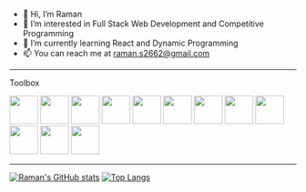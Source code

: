 - 👋 Hi, I’m Raman
- 👀 I’m interested in Full Stack Web Development and Competitive Programming
- 🌱 I’m currently learning React and Dynamic Programming
- 📫 You can reach me at raman.s2662@gmail.com

---

Toolbox

<img src='https://cdn.worldvectorlogo.com/logos/logo-javascript.svg' width="50" height="50">
<img src='https://cdn.worldvectorlogo.com/logos/css-3.svg' width="50" height="50">
<img src='https://cdn.worldvectorlogo.com/logos/html-1.svg' width="50" height="50">
<img src='https://cdn.worldvectorlogo.com/logos/c.svg' width="50" height="50">
<img src='https://cdn.worldvectorlogo.com/logos/java-4.svg' width="50" height="50">
<img src='https://cdn.worldvectorlogo.com/logos/python-4.svg' width="50" height="50">
<img src='https://cdn.worldvectorlogo.com/logos/linux-tux.svg' width="50" height="50">
<img src='https://cdn.worldvectorlogo.com/logos/vim.svg' width="50" height="50">
<img src='https://cdn.worldvectorlogo.com/logos/git.svg' width="50" height="50">
<img src='https://cdn.worldvectorlogo.com/logos/react-2.svg' width="50" height="50">
<img src='https://cdn.worldvectorlogo.com/logos/nodejs.svg' width="50" height="50">
<img src='https://cdn.worldvectorlogo.com/logos/mongodb-icon-1.svg' width="50" height="50">

---

[![Raman's GitHub stats](https://github-readme-stats.vercel.app/api?username=Ramanjs&theme=tokyonight&show_icons=true)](https://github.com/anuraghazra/github-readme-stats)
[![Top Langs](https://github-readme-stats.vercel.app/api/top-langs/?username=Ramanjs&theme=tokyonight&show_icons=true)](https://github.com/anuraghazra/github-readme-stats)

<!---
Ramanjs/Ramanjs is a ✨ special ✨ repository because its `README.md` (this file) appears on your GitHub profile.
You can click the Preview link to take a look at your changes.
--->
